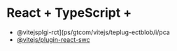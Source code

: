 # React + TypeScript + 

- @vitejsplgi-rct](ps/gtcom/vitejs/teplug-ectblob/i/pca
- [@vitejs/plugin-react-swc](https://github.com/vitejs/vite-plgin-react-swc)

